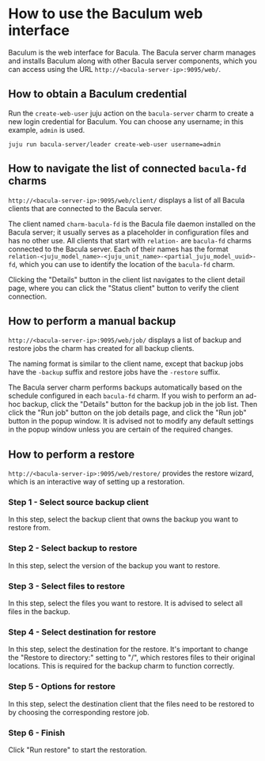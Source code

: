# How to use the Baculum web interface

Baculum is the web interface for Bacula. The Bacula server charm manages
and installs Baculum along with other Bacula server components, which
you can access using the URL `http://<bacula-server-ip>:9095/web/`.

## How to obtain a Baculum credential

Run the `create-web-user` juju action on the `bacula-server` charm to
create a new login credential for Baculum. You can choose any username;
in this example, `admin` is used.

```
juju run bacula-server/leader create-web-user username=admin                                          
```

## How to navigate the list of connected `bacula-fd` charms

`http://<bacula-server-ip>:9095/web/client/` displays a list of all
Bacula clients that are connected to the Bacula server.

The client named `charm-bacula-fd` is the Bacula file daemon installed
on the Bacula server; it usually serves as a placeholder in
configuration files and has no other use. All clients that start with
`relation-` are `bacula-fd` charms connected to the Bacula server. Each
of their names has the format
`relation-<juju_model_name>-<juju_unit_name>-<partial_juju_model_uuid>-fd`,
which you can use to identify the location of the `bacula-fd` charm.

Clicking the "Details" button in the client list navigates to the client
detail page, where you can click the "Status client" button to verify
the client connection.

## How to perform a manual backup

`http://<bacula-server-ip>:9095/web/job/` displays a list of backup and
restore jobs the charm has created for all backup clients.

The naming format is similar to the client name, except that backup jobs
have the `-backup` suffix and restore jobs have the `-restore` suffix.

The Bacula server charm performs backups automatically based on the
schedule configured in each `bacula-fd` charm. If you wish to perform an
ad-hoc backup, click the "Details" button for the backup job in the job
list. Then click the "Run job" button on the job details page, and click
the "Run job" button in the popup window. It is advised not to modify
any default settings in the popup window unless you are certain of the
required changes.

## How to perform a restore

`http://<bacula-server-ip>:9095/web/restore/` provides the restore
wizard, which is an interactive way of setting up a restoration.

### Step 1 - Select source backup client

In this step, select the backup client that owns the backup you want to
restore from.

### Step 2 - Select backup to restore

In this step, select the version of the backup you want to restore.

### Step 3 - Select files to restore

In this step, select the files you want to restore. It is advised to
select all files in the backup.

### Step 4 - Select destination for restore

In this step, select the destination for the restore. It's important to
change the "Restore to directory:" setting to "/", which restores files
to their original locations. This is required for the backup charm to
function correctly.

### Step 5 - Options for restore

In this step, select the destination client that the files need to be
restored to by choosing the corresponding restore job.

### Step 6 - Finish

Click "Run restore" to start the restoration.
